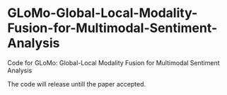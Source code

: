 # GLoMo-Global-Local-Modality-Fusion-for-Multimodal-Sentiment-Analysis
Code for GLoMo: Global-Local Modality Fusion for Multimodal Sentiment Analysis

The code will release untill the paper accepted.
